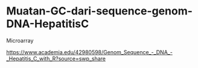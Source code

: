 # Muatan-GC-dari-sequence-genom-DNA-HepatitisC
Microarray


https://www.academia.edu/42980598/Genom_Sequence_-_DNA_-_Hepatitis_C_with_R?source=swp_share
